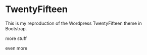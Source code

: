 TwentyFifteen
=============

This is my reproduction of the Wordpress TwentyFifteen theme in Bootstrap.

more stuff

even more